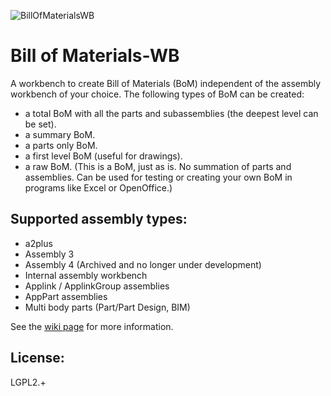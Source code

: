 ![BillOfMaterialsWB](https://github.com/user-attachments/assets/ef66fa69-b78e-4210-afe2-a1476f601fa0)

# Bill of Materials-WB

A workbench to create Bill of Materials (BoM) independent of the assembly workbench of your choice.
The following types of BoM can be created:
* a total BoM with all the parts and subassemblies (the deepest level can be set).
* a summary BoM.
* a parts only BoM.
* a first level BoM (useful for drawings).
* a raw BoM. (This is a BoM, just as is. No summation of parts and assemblies. Can be used for testing or creating your own BoM in programs like Excel or OpenOffice.)

## Supported assembly types:
* a2plus
* Assembly 3
* Assembly 4 (Archived and no longer under development)
* Internal assembly workbench
* Applink / ApplinkGroup assemblies
* AppPart assemblies
* Multi body parts (Part/Part Design, BIM)

See the [wiki page](https://github.com/APEbbers/BillOfMaterials-WB/wiki) for more information.

## License:
LGPL2.+
